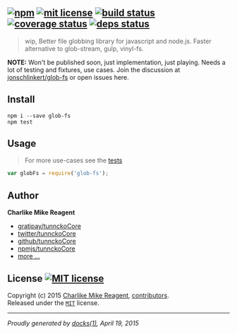 ## [![npm][npmjs-img]][npmjs-url] [![mit license][license-img]][license-url] [![build status][travis-img]][travis-url] [![coverage status][coveralls-img]][coveralls-url] [![deps status][daviddm-img]][daviddm-url]

> wip, Better file globbing library for javascript and node.js. Faster alternative to glob-stream, gulp, vinyl-fs.

**NOTE:** Won't be published soon, just implementation, just playing.
Needs a lot of testing and fixtures, use cases.
Join the discussion at [jonschlinkert/glob-fs](https://github.com/jonschlinkert/glob-fs/issues) or open issues here.


## Install
```
npm i --save glob-fs
npm test
```


## Usage
> For more use-cases see the [tests](./test.js)

```js
var globFs = require('glob-fs');
```


## Author
**Charlike Mike Reagent**
+ [gratipay/tunnckoCore][author-gratipay]
+ [twitter/tunnckoCore][author-twitter]
+ [github/tunnckoCore][author-github]
+ [npmjs/tunnckoCore][author-npmjs]
+ [more ...][contrib-more]


## License [![MIT license][license-img]][license-url]
Copyright (c) 2015 [Charlike Mike Reagent][contrib-more], [contributors][contrib-graf].  
Released under the [`MIT`][license-url] license.


[npmjs-url]: http://npm.im/glob-fs
[npmjs-img]: https://img.shields.io/npm/v/glob-fs.svg?style=flat&label=glob-fs

[coveralls-url]: https://coveralls.io/r/tunnckoCore/glob-fs?branch=master
[coveralls-img]: https://img.shields.io/coveralls/tunnckoCore/glob-fs.svg?style=flat

[license-url]: https://github.com/tunnckoCore/glob-fs/blob/master/license.md
[license-img]: https://img.shields.io/badge/license-MIT-blue.svg?style=flat

[travis-url]: https://travis-ci.org/tunnckoCore/glob-fs
[travis-img]: https://img.shields.io/travis/tunnckoCore/glob-fs.svg?style=flat

[daviddm-url]: https://david-dm.org/tunnckoCore/glob-fs
[daviddm-img]: https://img.shields.io/david/tunnckoCore/glob-fs.svg?style=flat

[author-gratipay]: https://gratipay.com/tunnckoCore
[author-twitter]: https://twitter.com/tunnckoCore
[author-github]: https://github.com/tunnckoCore
[author-npmjs]: https://npmjs.org/~tunnckocore

[contrib-more]: http://j.mp/1stW47C
[contrib-graf]: https://github.com/tunnckoCore/glob-fs/graphs/contributors

***

_Proudly generated by [docks(1)](https://github.com/tunnckoCore), April 19, 2015_